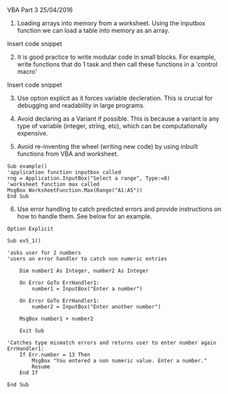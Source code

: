 VBA Part 3 25/04/2016

1. Loading arrays into memory from a worksheet. Using the inputbox function we can load a table into memory as an array. 

Insert code snippet

2. It is good practice to write modular code in small blocks. For example, write functions that do 1 task and then call these functions in a 'control macro'

Insert code snippet

3. Use option explicit as it forces variable decleration. This is crucial for debugging and readability in large programs.

4. Avoid declaring as a Variant if possible. This is because a variant is any type of variable (integer, string, etc), which can be computationally expensive.

5. Avoid re-inventing the wheel (writing new code) by using inbuilt functions from VBA and worksheet.

```VB
Sub example()
'application function inputbox called
rng = Application.InputBox("Select a range", Type:=8)
'worksheet function max called
MsgBox WorksheetFunction.Max(Range("A1:A5"))
End Sub
```
6. Use error handling to catch predicted errors and provide instructions on how to handle them. See below for an example.

```VB
Option Explicit

Sub ex5_1()

'asks user for 2 numbers
'users an error handler to catch non numeric entries

    Dim number1 As Integer, number2 As Integer
        
    On Error GoTo ErrHandler1:
        number1 = InputBox("Enter a number")
    
    On Error GoTo ErrHandler1:
        number2 = InputBox("Enter another number")
    
    MsgBox number1 + number2
    
    Exit Sub
    
'Catches type mismatch errors and returns user to enter number again
ErrHandler1:
    If Err.number = 13 Then
        MsgBox "You entered a non numeric value. Enter a number."
        Resume
    End If
    
End Sub
```

